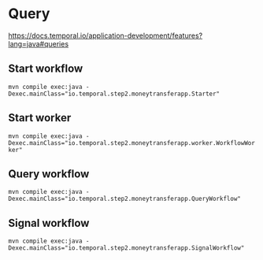 # Query


https://docs.temporal.io/application-development/features?lang=java#queries

## Start workflow
`mvn compile exec:java -Dexec.mainClass="io.temporal.step2.moneytransferapp.Starter"`

## Start worker
`mvn compile exec:java -Dexec.mainClass="io.temporal.step2.moneytransferapp.worker.WorkflowWorker"`

## Query workflow
`mvn compile exec:java -Dexec.mainClass="io.temporal.step2.moneytransferapp.QueryWorkflow"`

## Signal workflow
`mvn compile exec:java -Dexec.mainClass="io.temporal.step2.moneytransferapp.SignalWorkflow"`


